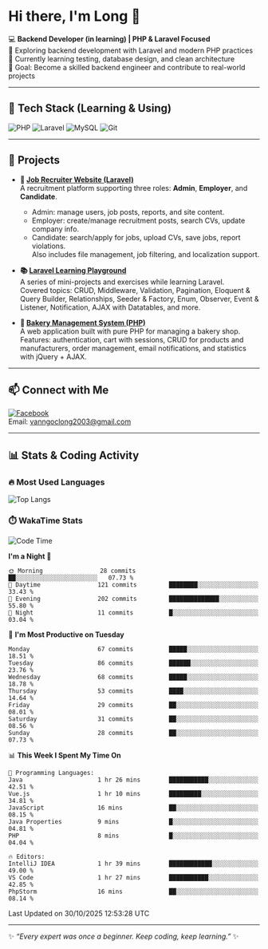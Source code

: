 # Hi there, I'm Long 👋

💻 **Backend Developer (in learning) | PHP & Laravel Focused**  
🚀 Exploring backend development with Laravel and modern PHP practices  
🌱 Currently learning testing, database design, and clean architecture  
🎯 Goal: Become a skilled backend engineer and contribute to real-world projects  

---

## 🔧 Tech Stack (Learning & Using)
![PHP](https://img.shields.io/badge/PHP-777BB4?style=for-the-badge&logo=php&logoColor=white)
![Laravel](https://img.shields.io/badge/Laravel-FF2D20?style=for-the-badge&logo=laravel&logoColor=white)
![MySQL](https://img.shields.io/badge/MySQL-005C84?style=for-the-badge&logo=mysql&logoColor=white)
![Git](https://img.shields.io/badge/Git-F05032?style=for-the-badge&logo=git&logoColor=white)

---

## 🚀 Projects

- **💼 [Job Recruiter Website (Laravel)](https://github.com/ngoclong712/web_moi_gioi_viec_lam)**  
  A recruitment platform supporting three roles: **Admin**, **Employer**, and **Candidate**.  
  - Admin: manage users, job posts, reports, and site content.  
  - Employer: create/manage recruitment posts, search CVs, update company info.  
  - Candidate: search/apply for jobs, upload CVs, save jobs, report violations.  
  Also includes file management, job filtering, and localization support.

- **📚 [Laravel Learning Playground](https://github.com/ngoclong712/web_laravel)**  
  A series of mini-projects and exercises while learning Laravel.  
  Covered topics: CRUD, Middleware, Validation, Pagination, Eloquent & Query Builder, Relationships, Seeder & Factory, Enum, Observer, Event & Listener, Notification, AJAX with Datatables, and more.  

- **🍞 [Bakery Management System (PHP)](https://github.com/ngoclong712/Bakery_Management_System)**  
  A web application built with pure PHP for managing a bakery shop.  
  Features: authentication, cart with sessions, CRUD for products and manufacturers, order management, email notifications, and statistics with jQuery + AJAX.    

---

## 📫 Connect with Me
[![Facebook](https://img.shields.io/badge/Facebook-1877F2?style=for-the-badge&logo=facebook&logoColor=white)](https://facebook.com/vanngoclong712)    
Email: vanngoclong2003@gmail.com

---

## 📊 Stats & Coding Activity

### 🔥 Most Used Languages
![Top Langs](https://github-readme-stats.vercel.app/api/top-langs/?username=ngoclong712&layout=compact&theme=radical)

### ⏱️ WakaTime Stats
<!--START_SECTION:waka-->
![Code Time](http://img.shields.io/badge/Code%20Time-87%20hrs%2057%20mins-blue)

**I'm a Night 🦉** 

```text
🌞 Morning                28 commits          ██░░░░░░░░░░░░░░░░░░░░░░░   07.73 % 
🌆 Daytime                121 commits         ████████░░░░░░░░░░░░░░░░░   33.43 % 
🌃 Evening                202 commits         ██████████████░░░░░░░░░░░   55.80 % 
🌙 Night                  11 commits          █░░░░░░░░░░░░░░░░░░░░░░░░   03.04 % 
```
📅 **I'm Most Productive on Tuesday** 

```text
Monday                   67 commits          █████░░░░░░░░░░░░░░░░░░░░   18.51 % 
Tuesday                  86 commits          ██████░░░░░░░░░░░░░░░░░░░   23.76 % 
Wednesday                68 commits          █████░░░░░░░░░░░░░░░░░░░░   18.78 % 
Thursday                 53 commits          ████░░░░░░░░░░░░░░░░░░░░░   14.64 % 
Friday                   29 commits          ██░░░░░░░░░░░░░░░░░░░░░░░   08.01 % 
Saturday                 31 commits          ██░░░░░░░░░░░░░░░░░░░░░░░   08.56 % 
Sunday                   28 commits          ██░░░░░░░░░░░░░░░░░░░░░░░   07.73 % 
```


📊 **This Week I Spent My Time On** 

```text
💬 Programming Languages: 
Java                     1 hr 26 mins        ███████████░░░░░░░░░░░░░░   42.51 % 
Vue.js                   1 hr 10 mins        █████████░░░░░░░░░░░░░░░░   34.81 % 
JavaScript               16 mins             ██░░░░░░░░░░░░░░░░░░░░░░░   08.15 % 
Java Properties          9 mins              █░░░░░░░░░░░░░░░░░░░░░░░░   04.81 % 
PHP                      8 mins              █░░░░░░░░░░░░░░░░░░░░░░░░   04.04 % 

🔥 Editors: 
IntelliJ IDEA            1 hr 39 mins        ████████████░░░░░░░░░░░░░   49.00 % 
VS Code                  1 hr 27 mins        ███████████░░░░░░░░░░░░░░   42.85 % 
PhpStorm                 16 mins             ██░░░░░░░░░░░░░░░░░░░░░░░   08.14 % 
```


 Last Updated on 30/10/2025 12:53:28 UTC
<!--END_SECTION:waka-->


---

✨ *“Every expert was once a beginner. Keep coding, keep learning.”* ✨
<!--
**ngoclong712/ngoclong712** is a ✨ _special_ ✨ repository because its `README.md` (this file) appears on your GitHub profile.

Here are some ideas to get you started:

![Long's GitHub stats](https://github-readme-stats.vercel.app/api?username=ngoclong712&show_icons=true&theme=radical)  
- 🔭 I’m currently working on ...
- 🌱 I’m currently learning ...
- 👯 I’m looking to collaborate on ...
- 🤔 I’m looking for help with ...
- 💬 Ask me about ...
- 📫 How to reach me: ...
- 😄 Pronouns: ...
- ⚡ Fun fact: ...
-->
